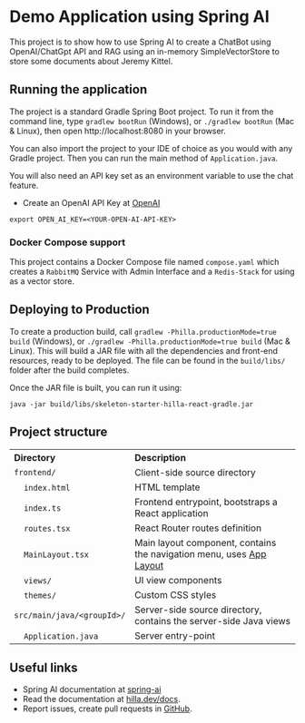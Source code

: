 # Demo Application using Spring AI

This project is to show how to use Spring AI to create a ChatBot using OpenAI/ChatGpt API and RAG using an in-memory
SimpleVectorStore to store some documents about Jeremy Kittel.

## Running the application

The project is a standard Gradle Spring Boot project.
To run it from the command line, type `gradlew bootRun` (Windows), or `./gradlew bootRun` (Mac & Linux), then
open http://localhost:8080 in your browser.

You can also import the project to your IDE of choice as you would with any Gradle project.
Then you can run the main method of `Application.java`.

You will also need an API key set as an environment variable to use the chat feature.

- Create an OpenAI API Key at [OpenAI](https://platform.openai.com/api-keys)

```text
export OPEN_AI_KEY=<YOUR-OPEN-AI-API-KEY>
```

### Docker Compose support

This project contains a Docker Compose file named `compose.yaml`
which creates a `RabbitMQ` Service with Admin Interface and a `Redis-Stack` for using as a vector store.

## Deploying to Production

To create a production build, call `gradlew -Philla.productionMode=true build` (Windows),
or `./gradlew -Philla.productionMode=true build` (Mac & Linux).
This will build a JAR file with all the dependencies and front-end resources, ready to be deployed.
The file can be found in the `build/libs/` folder after the build completes.

Once the JAR file is built, you can run it using:

`java -jar build/libs/skeleton-starter-hilla-react-gradle.jar`

## Project structure

<table style="width:100%; text-align: left;">
  <tr><th>Directory</th><th>Description</th></tr>
  <tr><td><code>frontend/</code></td><td>Client-side source directory</td></tr>
  <tr><td>&nbsp;&nbsp;&nbsp;&nbsp;<code>index.html</code></td><td>HTML template</td></tr>
  <tr><td>&nbsp;&nbsp;&nbsp;&nbsp;<code>index.ts</code></td><td>Frontend 
entrypoint, bootstraps a React application</td></tr>
  <tr><td>&nbsp;&nbsp;&nbsp;&nbsp;<code>routes.tsx</code></td><td>React Router routes definition</td></tr>
  <tr><td>&nbsp;&nbsp;&nbsp;&nbsp;<code>MainLayout.tsx</code></td><td>Main 
layout component, contains the navigation menu, uses <a href="https://hilla.dev/docs/react/components/app-layout">
App Layout</a></td></tr>
  <tr><td>&nbsp;&nbsp;&nbsp;&nbsp;<code>views/</code></td><td>UI view 
components</td></tr>
  <tr><td>&nbsp;&nbsp;&nbsp;&nbsp;<code>themes/</code></td><td>Custom  
CSS styles</td></tr>
  <tr><td><code>src/main/java/&lt;groupId&gt;/</code></td><td>Server-side 
source directory, contains the server-side Java views</td></tr>
  <tr><td>&nbsp;&nbsp;&nbsp;&nbsp;<code>Application.java</code></td><td>Server entry-point</td></tr>
</table>

## Useful links

- Spring AI documentation at [spring-ai](https://docs.spring.io/spring-ai/reference/index.html)
- Read the documentation at [hilla.dev/docs](https://hilla.dev/docs/).
- Report issues, create pull requests in [GitHub](https://github.com/jeremykittel/spring-ai).

